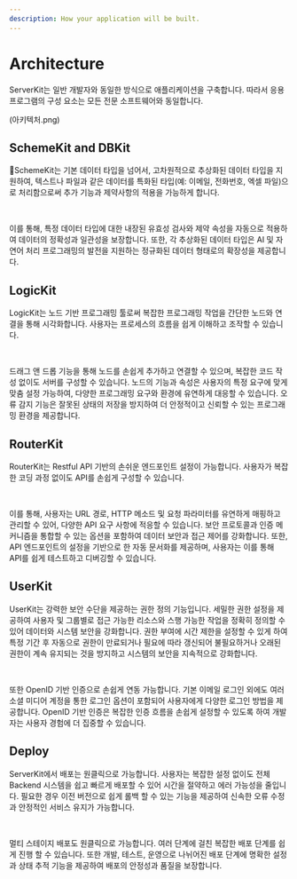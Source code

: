```yaml
---
description: How your application will be built.
---
```


# Architecture

ServerKit는 일반 개발자와 동일한 방식으로 애플리케이션을 구축합니다. 따라서 응용 프로그램의 구성 요소는 모든 전문 소프트웨어와 동일합니다.



(아키텍처.png)



## SchemeKit and DBKit

SchemeKit는 기본 데이터 타입을 넘어서, 고차원적으로 추상화된 데이터 타입을 지원하여, 텍스트나 파일과 같은 데이터를 특화된 타입(예: 이메일, 전화번호, 엑셀 파일)으로 처리함으로써 추가 기능과 제약사항의 적용을 가능하게 합니다.

<figure><img src=".gitbook/assets/스크린샷 2024-02-13 오후 4.03.17.png" alt=""><figcaption></figcaption></figure>

이를 통해, 특정 데이터 타입에 대한 내장된 유효성 검사와 제약 속성을 자동으로 적용하여 데이터의 정확성과 일관성을 보장합니다. 또한, 각 추상화된 데이터 타입은 AI 및 자연어 처리 프로그래밍의 발전을 지원하는 정규화된 데이터 형태로의 확장성을 제공합니다.



## LogicKit

LogicKit는 노드 기반 프로그래밍 툴로써 복잡한 프로그래밍 작업을 간단한 노드와 연결을 통해 시각화합니다. 사용자는 프로세스의 흐름을 쉽게 이해하고 조작할 수 있습니다.&#x20;

<figure><img src=".gitbook/assets/스크린샷 2024-02-13 오후 4.14.28.png" alt=""><figcaption></figcaption></figure>

드래그 앤 드롭 기능을 통해 노드를 손쉽게 추가하고 연결할 수 있으며, 복잡한 코드 작성 없이도 서버를 구성할 수 있습니다. 노드의 기능과 속성은 사용자의 특정 요구에 맞게 맞춤 설정 가능하여, 다양한 프로그래밍 요구와 환경에 유연하게 대응할 수 있습니다. 오류 감지 기능은 잘못된 상태의 저장을 방지하여 더 안정적이고 신뢰할 수 있는 프로그래밍 환경을 제공합니다.



## RouterKit

RouterKit는 Restful API 기반의 손쉬운 엔드포인트 설정이 가능합니다. 사용자가 복잡한 코딩 과정 없이도 API를 손쉽게 구성할 수 있습니다.

<figure><img src=".gitbook/assets/스크린샷 2024-02-13 오후 4.19.53.png" alt=""><figcaption></figcaption></figure>

이를 통해, 사용자는 URL 경로, HTTP 메소드 및 요청 파라미터를 유연하게 매핑하고 관리할 수 있어, 다양한 API 요구 사항에 적응할 수 있습니다. 보안 프로토콜과 인증 메커니즘을 통합할 수 있는 옵션을 포함하여 데이터 보안과 접근 제어를 강화합니다. 또한, API 엔드포인트의 설정을 기반으로 한 자동 문서화를 제공하며, 사용자는 이를 통해 API를 쉽게 테스트하고 디버깅할 수 있습니다.



## UserKit

UserKit는 강력한 보안 수단을 제공하는 권한 정의 기능입니다. 세밀한 권한 설정을 제공하여 사용자 및 그룹별로 접근 가능한 리소스와 스행 가능한 작업을 정확히 정의할 수 있어 데이터와 시스템 보안을 강화합니다. 권한 부여에 시간 제한을 설정할 수 있게 하여 특정 기간 후 자동으로 권한이 만료되거나 필요에 따라 갱신되어 불필요하거나 오래된 권한이 계속 유지되는 것을 방지하고 시스템의 보안을 지속적으로 강화합니다.

<figure><img src=".gitbook/assets/스크린샷 2024-02-13 오후 4.24.41.png" alt=""><figcaption></figcaption></figure>

또한 OpenID 기반 인증으로 손쉽게 연동 가능합니다. 기본 이메일 로그인 외에도 여러 소셜 미디어 계정을 통한 로그인 옵션이 포함되어 사용자에게 다양한 로그인 방법을 제공합니다. OpenID 기반 인증은 복잡한 인증 흐름을 손쉽게 설정할 수 있도록 하여 개발자는 사용자 경험에 더 집중할 수 있습니다.



## Deploy

ServerKit에서 배포는 원클릭으로 가능합니다. 사용자는 복잡한 설정 없이도 전체 Backend 시스템을 쉽고 빠르게 배포할 수 있어 시간을 절약하고 에러 가능성을 줄입니다.  필요한 경우 이전 버전으로 쉽게 롤백 할 수 있는 기능을 제공하여 신속한 오류 수정과 안정적인 서비스 유지가 가능합니다.

<figure><img src=".gitbook/assets/스크린샷 2024-02-13 오후 4.36.08.png" alt=""><figcaption></figcaption></figure>

멀티 스테이지 배포도 원클릭으로 가능합니다. 여러 단계에 걸친 복잡한 배포 단계를 쉽게 진행 할 수 있습니다. 또한 개발, 테스트, 운영으로 나뉘어진 배포 단계에 명확한 설정과 상태 추적 기능을 제공하여 배포의 안정성과 품질을 보장합니다.

